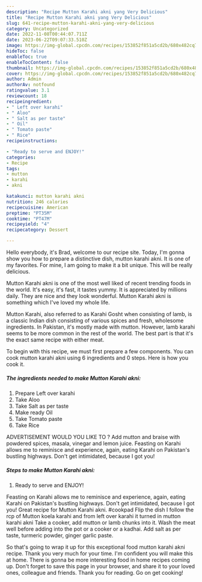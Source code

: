 ```yaml
---
description: "Recipe Mutton Karahi akni yang Very Delicious"
title: "Recipe Mutton Karahi akni yang Very Delicious"
slug: 641-recipe-mutton-karahi-akni-yang-very-delicious
category: Uncategorized
date: 2022-11-08T00:44:07.711Z
date: 2023-06-22T09:07:33.510Z
image: https://img-global.cpcdn.com/recipes/153852f851a5cd2b/680x482cq70/mutton-karahi-akni-recipe-main-photo.jpg
hideToc: false
enableToc: true
enableTocContent: false
thumbnail: https://img-global.cpcdn.com/recipes/153852f851a5cd2b/680x482cq70/mutton-karahi-akni-recipe-main-photo.jpg
cover: https://img-global.cpcdn.com/recipes/153852f851a5cd2b/680x482cq70/mutton-karahi-akni-recipe-main-photo.jpg
author: Admin
authorAv: notfound
ratingvalue: 3.1
reviewcount: 18
recipeingredient:
- " Left over karahi"
- " Aloo"
- " Salt as per taste"
- " Oil"
- " Tomato paste"
- " Rice"
recipeinstructions:

- "Ready to serve and ENJOY!"
categories:
- Recipe
tags:
- mutton
- karahi
- akni

katakunci: mutton karahi akni 
nutrition: 246 calories
recipecuisine: American
preptime: "PT35M"
cooktime: "PT47M"
recipeyield: "4"
recipecategory: Dessert

---
```



Hello everybody, it's Brad, welcome to our recipe site. Today, I'm gonna show you how to prepare a distinctive dish, mutton karahi akni. It is one of my favorites. For mine, I am going to make it a bit unique. This will be really delicious.

Mutton Karahi akni is one of the most well liked of recent trending foods in the world. It's easy, it's fast, it tastes yummy. It is appreciated by millions daily. They are nice and they look wonderful. Mutton Karahi akni is something which I've loved my whole life.

Mutton Karahi, also referred to as Karahi Gosht when consisting of lamb, is a classic Indian dish consisting of various spices and fresh, wholesome ingredients. In Pakistan, it&#39;s mostly made with mutton. However, lamb karahi seems to be more common in the rest of the world. The best part is that it&#39;s the exact same recipe with either meat.


To begin with this recipe, we must first prepare a few components. You can cook mutton karahi akni using 6 ingredients and 0 steps. Here is how you cook it.

<!--inarticleads1-->

##### The ingredients needed to make Mutton Karahi akni:

1. Prepare  Left over karahi
1. Take  Aloo
1. Take  Salt as per taste
1. Make ready  Oil
1. Take  Tomato paste
1. Take  Rice


ADVERTISEMENT WOULD YOU LIKE TO ? Add mutton and braise with powdered spices, masala, vinegar and lemon juice. Feasting on Karahi allows me to reminisce and experience, again, eating Karahi on Pakistan&#39;s bustling highways. Don&#39;t get intimidated, because I got you! 

<!--inarticleads2-->

##### Steps to make Mutton Karahi akni:


1. Ready to serve and ENJOY!

Feasting on Karahi allows me to reminisce and experience, again, eating Karahi on Pakistan&#39;s bustling highways. Don&#39;t get intimidated, because I got you! Great recipe for Mutton Karahi akni. #cookpad Flip the dish I follow the rcp of Mutton koela karahi and from left over karahi it turned in mutton karahi akni Take a cooker, add mutton or lamb chunks into it. Wash the meat well before adding into the pot or a cooker or a kadhai. Add salt as per taste, turmeric powder, ginger garlic paste. 

So that's going to wrap it up for this exceptional food mutton karahi akni recipe. Thank you very much for your time. I'm confident you will make this at home. There is gonna be more interesting food in home recipes coming up. Don't forget to save this page in your browser, and share it to your loved ones, colleague and friends. Thank you for reading. Go on get cooking!

